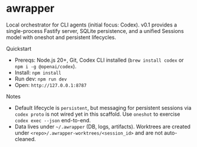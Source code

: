 # awrapper

Local orchestrator for CLI agents (initial focus: Codex). v0.1 provides a single-process Fastify server, SQLite persistence, and a unified Sessions model with oneshot and persistent lifecycles.

Quickstart

- Prereqs: Node.js 20+, Git, Codex CLI installed (`brew install codex` or `npm i -g @openai/codex`).
- Install: `npm install`
- Run dev: `npm run dev`
- Open: `http://127.0.0.1:8787`

Notes

- Default lifecycle is `persistent`, but messaging for persistent sessions via `codex proto` is not wired yet in this scaffold. Use `oneshot` to exercise `codex exec --json` end-to-end.
- Data lives under `~/.awrapper` (DB, logs, artifacts). Worktrees are created under `<repo>/.awrapper-worktrees/<session_id>` and are not auto-cleaned.
